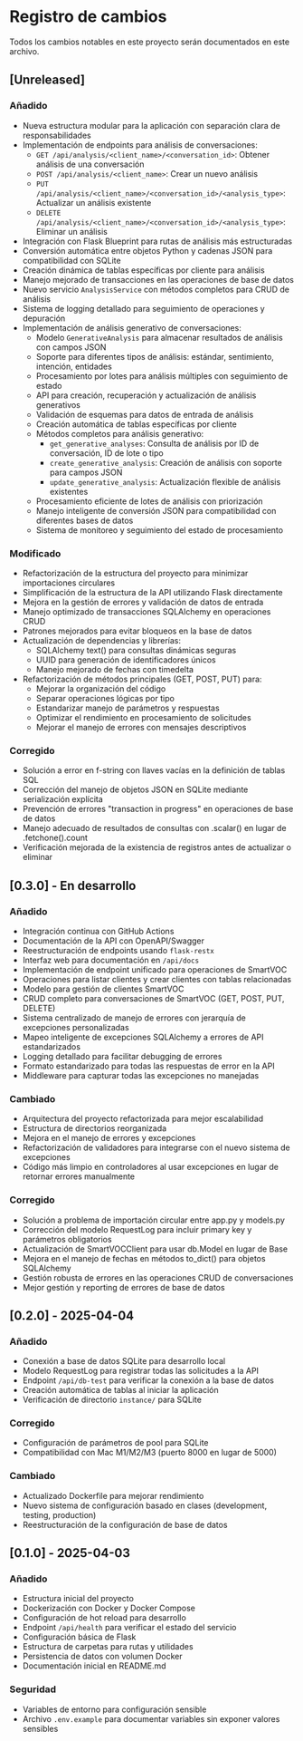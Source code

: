 # Registro de cambios
Todos los cambios notables en este proyecto serán documentados en este archivo.

## [Unreleased]

### Añadido
- Nueva estructura modular para la aplicación con separación clara de responsabilidades
- Implementación de endpoints para análisis de conversaciones:
  - `GET /api/analysis/<client_name>/<conversation_id>`: Obtener análisis de una conversación
  - `POST /api/analysis/<client_name>`: Crear un nuevo análisis
  - `PUT /api/analysis/<client_name>/<conversation_id>/<analysis_type>`: Actualizar un análisis existente
  - `DELETE /api/analysis/<client_name>/<conversation_id>/<analysis_type>`: Eliminar un análisis
- Integración con Flask Blueprint para rutas de análisis más estructuradas
- Conversión automática entre objetos Python y cadenas JSON para compatibilidad con SQLite
- Creación dinámica de tablas específicas por cliente para análisis
- Manejo mejorado de transacciones en las operaciones de base de datos
- Nuevo servicio `AnalysisService` con métodos completos para CRUD de análisis
- Sistema de logging detallado para seguimiento de operaciones y depuración
- Implementación de análisis generativo de conversaciones:
  - Modelo `GenerativeAnalysis` para almacenar resultados de análisis con campos JSON
  - Soporte para diferentes tipos de análisis: estándar, sentimiento, intención, entidades
  - Procesamiento por lotes para análisis múltiples con seguimiento de estado
  - API para creación, recuperación y actualización de análisis generativos
  - Validación de esquemas para datos de entrada de análisis
  - Creación automática de tablas específicas por cliente
  - Métodos completos para análisis generativo:
    - `get_generative_analyses`: Consulta de análisis por ID de conversación, ID de lote o tipo
    - `create_generative_analysis`: Creación de análisis con soporte para campos JSON
    - `update_generative_analysis`: Actualización flexible de análisis existentes
  - Procesamiento eficiente de lotes de análisis con priorización 
  - Manejo inteligente de conversión JSON para compatibilidad con diferentes bases de datos
  - Sistema de monitoreo y seguimiento del estado de procesamiento

### Modificado
- Refactorización de la estructura del proyecto para minimizar importaciones circulares
- Simplificación de la estructura de la API utilizando Flask directamente
- Mejora en la gestión de errores y validación de datos de entrada
- Manejo optimizado de transacciones SQLAlchemy en operaciones CRUD
- Patrones mejorados para evitar bloqueos en la base de datos
- Actualización de dependencias y librerías:
  - SQLAlchemy text() para consultas dinámicas seguras
  - UUID para generación de identificadores únicos
  - Manejo mejorado de fechas con timedelta
- Refactorización de métodos principales (GET, POST, PUT) para:
  - Mejorar la organización del código
  - Separar operaciones lógicas por tipo
  - Estandarizar manejo de parámetros y respuestas
  - Optimizar el rendimiento en procesamiento de solicitudes
  - Mejorar el manejo de errores con mensajes descriptivos

### Corregido
- Solución a error en f-string con llaves vacías en la definición de tablas SQL
- Corrección del manejo de objetos JSON en SQLite mediante serialización explícita
- Prevención de errores "transaction in progress" en operaciones de base de datos
- Manejo adecuado de resultados de consultas con .scalar() en lugar de .fetchone().count
- Verificación mejorada de la existencia de registros antes de actualizar o eliminar

## [0.3.0] - En desarrollo

### Añadido
- Integración continua con GitHub Actions
- Documentación de la API con OpenAPI/Swagger
- Reestructuración de endpoints usando `flask-restx`
- Interfaz web para documentación en `/api/docs`
- Implementación de endpoint unificado para operaciones de SmartVOC
- Operaciones para listar clientes y crear clientes con tablas relacionadas
- Modelo para gestión de clientes SmartVOC
- CRUD completo para conversaciones de SmartVOC (GET, POST, PUT, DELETE)
- Sistema centralizado de manejo de errores con jerarquía de excepciones personalizadas
- Mapeo inteligente de excepciones SQLAlchemy a errores de API estandarizados
- Logging detallado para facilitar debugging de errores
- Formato estandarizado para todas las respuestas de error en la API
- Middleware para capturar todas las excepciones no manejadas

### Cambiado
- Arquitectura del proyecto refactorizada para mejor escalabilidad
- Estructura de directorios reorganizada
- Mejora en el manejo de errores y excepciones
- Refactorización de validadores para integrarse con el nuevo sistema de excepciones
- Código más limpio en controladores al usar excepciones en lugar de retornar errores manualmente

### Corregido
- Solución a problema de importación circular entre app.py y models.py
- Corrección del modelo RequestLog para incluir primary key y parámetros obligatorios
- Actualización de SmartVOCClient para usar db.Model en lugar de Base
- Mejora en el manejo de fechas en métodos to_dict() para objetos SQLAlchemy
- Gestión robusta de errores en las operaciones CRUD de conversaciones
- Mejor gestión y reporting de errores de base de datos

## [0.2.0] - 2025-04-04

### Añadido
- Conexión a base de datos SQLite para desarrollo local
- Modelo RequestLog para registrar todas las solicitudes a la API
- Endpoint `/api/db-test` para verificar la conexión a la base de datos
- Creación automática de tablas al iniciar la aplicación
- Verificación de directorio `instance/` para SQLite

### Corregido
- Configuración de parámetros de pool para SQLite
- Compatibilidad con Mac M1/M2/M3 (puerto 8000 en lugar de 5000)

### Cambiado
- Actualizado Dockerfile para mejorar rendimiento
- Nuevo sistema de configuración basado en clases (development, testing, production)
- Reestructuración de la configuración de base de datos

## [0.1.0] - 2025-04-03

### Añadido
- Estructura inicial del proyecto
- Dockerización con Docker y Docker Compose
- Configuración de hot reload para desarrollo
- Endpoint `/api/health` para verificar el estado del servicio
- Configuración básica de Flask
- Estructura de carpetas para rutas y utilidades
- Persistencia de datos con volumen Docker
- Documentación inicial en README.md

### Seguridad
- Variables de entorno para configuración sensible
- Archivo `.env.example` para documentar variables sin exponer valores sensibles 